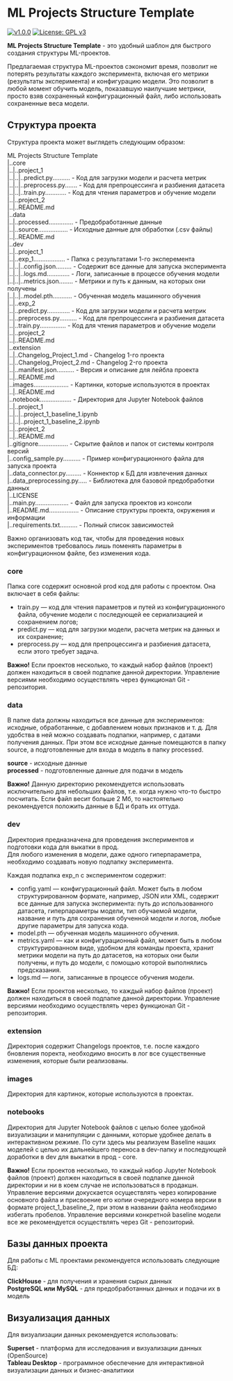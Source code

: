 # ML Projects Structure Template

[![v1.0.0](https://img.shields.io/github/manifest-json/v/chegevarae/inhub?filename=extension%2Fmanifest.json)](https://img.shields.io/github/manifest-json/v/chegevarae/inhub?filename=extension%2Fmanifest.json) [![License: GPL v3](https://img.shields.io/badge/License-GPLv3-blue.svg)](https://www.gnu.org/licenses/gpl-3.0)  

**ML Projects Structure Template** - это удобный шаблон для быстрого создания структуры ML-проектов.   

Предлагаемая структура ML-проектов сэкономит время, позволит не потерять результаты каждого эксперимента, включая его метрики (результаты эксперимента) и конфигурацию модели. Это позволит в любой момент обучить модель, показавшую наилучшие метрики, просто взяв сохраненный конфигурационный файл, либо использовать сохраненные веса модели.  

## Структура проекта  

Структура проекта может выглядеть следующим образом:  

ML Projects Structure Template  
|..core  
|..|..project_1  
|..|..|..predict.py.......... - Код для загрузки модели и расчета метрик  
|..|..|..preprocess.py....... - Код для препроцессинга и разбиения датасета  
|..|..|..train.py............ - Код для чтения параметров и обучение модели  
|..|..project_2  
|..|..README.md  
|..data  
|..|..processed.............. - Предобработанные данные  
|..|..source................. - Исходные данные для обработки (.csv файлы)  
|..|..README.md  
|..dev  
|..|..project_1  
|..|..exp_1.................. - Папка с результатами 1-го эксперемента  
|..|..|..config.json......... - Содержит все данные для запуска эксперимента  
|..|..|..logs.md............. - Логи, записанные в процессе обучения модели  
|..|..|..metrics.json........ - Метрики и путь к данным, на которых они получены  
|..|..|..model.pth........... - Обученная модель машинного обучения  
|..|..exp_2  
|..|..predict.py............. - Код для загрузки модели и расчета метрик  
|..|..preprocess.py.......... - Код для препроцессинга и разбиения датасета  
|..|..train.py............... - Код для чтения параметров и обучение модели  
|..|..project_2  
|..|..README.md  
|..extension  
|..|..Changelog_Project_1.md  - Changelog 1-го проекта  
|..|..Changelog_Project_2.md  - Changelog 2-го проекта  
|..|..manifest.json.......... - Версия и описание для лейбла проекта  
|..|..README.md  
|..images.................... - Картинки, которые используются в проектах  
|..|..README.md  
|..notebook.................. - Директория для Jupyter Notebook файлов  
|..|..project_1  
|..|..|..project_1_baseline_1.ipynb  
|..|..|..project_1_baseline_2.ipynb  
|..|..project_2  
|..|..README.md  
|..gitignore................. - Скрытие файлов и папок от системы контроля версий  
|..config_sample.py.......... - Пример конфигурационного файла для запуска проекта  
|..data_connector.py......... - Коннектор к БД для извлечения данных  
|..data_preprocessing.py..... - Библиотека для базовой предобработки данных  
|..LICENSE  
|..main.py................... - Файл для запуска проектов из консоли  
|..README.md................. - Описание структуры проекта, окружения и информации  
|..requirements.txt.......... - Полный список зависимостей  

Важно организовать код так, чтобы для проведения новых экспериментов требовалось лишь поменять параметры в конфигурационном файле, без изменения кода.  

### core

Папка core содержит основной prod код для работы с проектом. Она включает в себя файлы:  

- train.py — код для чтения параметров и путей из конфигурационного файла, обучение модели с последующей ее сериализацией и сохранением логов;  
- predict.py — код для загрузки модели, расчета метрик на данных и их сохранение;  
- preprocess.py — код для препроцессинга и разбиения датасета, если этого требует задача.  

**Важно!** Если проектов несколько, то каждый набор файлов (проект) должен находиться в своей подпапке данной директории. Управление версиями необходимо осуществлять через функционал Git - репозитория.  

### data

В папке data должны находиться все данные для экспериментов: исходные, обработанные, с добавлением новых признаков и т. д. Для удобства в ней можно создавать подпапки, например, с датами получения данных. При этом все исходные данные помещаются в папку source, а подготовленные для входа в модель в папку processed.  

**source** - исходные данные  
**processed** - подготовленные данные для подачи в модель  

**Важно!** Данную директорию рекомендуется использовать исключительно для небольших файлов, т.е. когда нужно что-то быстро посчитать. Если файл весит больше 2 Мб, то настоятельно рекомендуется положить данные в БД и брать их оттуда.  

### dev

Директория предназначена для проведения экспериментов и подготовки кода для выкатки в прод.  
Для любого изменения в модели, даже одного гиперпараметра, необходимо создавать новую подпапку эксперимента.  

Каждая подпапка exp_n с экспериментом содержит:  

- config.yaml — конфигурационный файл. Может быть в любом структурированном формате, например, JSON или XML, содержит все данные для запуска эксперимента: путь до использованного датасета, гиперпараметры модели, тип обучаемой модели, название и путь для сохранения обученной модели и логов, любые другие параметры для запуска кода.  
- model.pth — обученная модель машинного обучения.  
- metrics.yaml — как и конфигурационный файл, может быть в любом структурированном виде, удобном для команды проекта, хранит метрики модели на путь до датасетов, на которых они были получены, и путь до модели, с помощью которой выполнялись предсказания.  
- logs.md — логи, записанные в процессе обучения модели.  

**Важно!** Если проектов несколько, то каждый набор файлов (проект) должен находиться в своей подпапке данной директории. Управление версиями необходимо осуществлять через функционал Git - репозитория.  

### extension

Директория содержит Changelogs проектов, т.е. после каждого бновления поректа, необходимо вносить в лог все существенные изменения, которые были реализованы.

### images

Директория для картинок, которые используются в проектах.  

### notebooks

Директория для Jupyter Notebook файлов с целью более удобной визуализации и манипуляции с данными, которые удобнее делать в интерактивном режиме. По сути здесь мы реализуем Baseline наших моделей с целью их дальнейшего переноса в dev-папку и последующей доработки в dev для выкатки в прод - core.  

**Важно!** Если проектов несколько, то каждый набор Jupyter Notebook файлов (проект) должен находиться в своей подпапке данной директории и ни в коем случае не использоваться в продакшн. Управление версиями докускается осуществлять через копирование основного файла и присвоение его копии очередного номера версии в формате project_1_baseline_2, при этом в названии файла необходимо избегать пробелов. Управление версиями конкретной baseline модели все же рекомендуется осуществлять через Git - репозиторий.  

## Базы данных проекта

Для работы с ML проектами рекомендуется использовать следующие БД:  

**ClickHouse** - для получения и хранения сырых данных  
**PostgreSQL или MySQL** - для предобработанных данных и подачи их в модель

## Визуализация данных

Для визуализации данных рекомендуется использовать:  

**Superset** - платформа для исследования и визуализации данных (OpenSource)  
**Tableau Desktop** - программное обеспечение для интерактивной визуализации данных и бизнес-аналитики  


